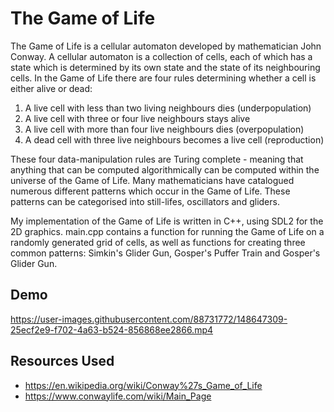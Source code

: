 #  The Game of Life

The Game of Life is a cellular automaton developed by mathematician John Conway. A cellular automaton is a collection of cells, each of which has a state which is determined by its own state and the state of its neighbouring cells. In the Game of Life there are four rules determining whether a cell is either alive or dead:

1. A live cell with less than two living neighbours dies (underpopulation)
2. A live cell with three or four live neighbours stays alive
3. A live cell with more than four live neighbours dies (overpopulation)
4. A dead cell with three live neighbours becomes a live cell (reproduction)

These four data-manipulation rules are Turing complete - meaning that anything that can be computed algorithmically can be computed within the universe of the Game of Life. Many mathematicians have catalogued numerous different patterns which occur in the Game of Life. These patterns can be categorised into still-lifes, oscillators and gliders.

My implementation of the Game of Life is written in C++, using SDL2 for the 2D graphics. main.cpp contains a function for running the Game of Life on a randomly generated grid of cells, as well as functions for creating three common patterns: Simkin's Glider Gun, Gosper's Puffer Train and Gosper's Glider Gun.

## Demo

https://user-images.githubusercontent.com/88731772/148647309-25ecf2e9-f702-4a63-b524-856868ee2866.mp4

## Resources Used

- https://en.wikipedia.org/wiki/Conway%27s_Game_of_Life
- https://www.conwaylife.com/wiki/Main_Page
